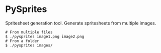 # PySprites

Spritesheet generation tool. Generate spritesheets from multiple images.


    # From multiple files
    $ ./pysprites image1.png image2.png
    # From a folder
    $ ./pysprites images/

